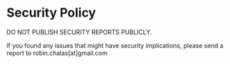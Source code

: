 # Security Policy

DO NOT PUBLISH SECURITY REPORTS PUBLICLY.

If you found any issues that might have security implications, please send a report to robin.chalas[at]gmail.com
